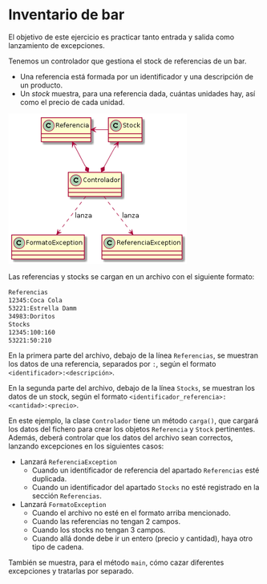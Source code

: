 # Inventario de bar

El objetivo de este ejercicio es practicar tanto entrada y salida como
lanzamiento de excepciones.

Tenemos un  controlador que gestiona el stock de referencias de un bar.

* Una referencia está formada por un identificador y una descripción de un
  producto.
* Un _stock_ muestra, para una referencia dada, cuántas unidades hay, así 
  como el precio de cada unidad.

![](uml.png)

Las referencias y stocks se cargan en un archivo con el siguiente formato:

```
Referencias
12345:Coca Cola
53221:Estrella Damm
34983:Doritos
Stocks
12345:100:160
53221:50:210
```

En la primera parte del archivo, debajo de la línea `Referencias`, se muestran los datos
de una referencia, separados por `:`, según el formato `<identificador>:<descripción>`.

En la segunda parte del archivo, debajo de la línea `Stocks`, se muestran los datos de
un stock, según el formato `<identificador_referencia>:<cantidad>:<precio>`.

En este ejemplo, la clase `Controlador` tiene un método `carga()`, que cargará los datos del fichero
para crear los objetos  `Referencia` y `Stock` pertinentes. Además, deberá controlar que los datos
del archivo sean correctos, lanzando excepciones en los siguientes casos:

* Lanzará `ReferenciaException`
    - Cuando un identificador de referencia del apartado `Referencias` esté duplicada.
    - Cuando un identificador del apartado `Stocks` no esté registrado en la sección `Referencias`.
* Lanzará `FormatoException`
    - Cuando el archivo no esté en el formato arriba mencionado.
    - Cuando las referencias no tengan 2 campos.
    - Cuando los stocks no tengan 3 campos.
    - Cuando allá donde debe ir un entero (precio y cantidad), haya otro tipo de cadena.
    
También se muestra, para el método `main`, cómo cazar diferentes excepciones y tratarlas por
separado.